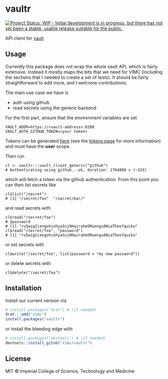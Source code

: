 # vaultr

[![Project Status: WIP - Initial development is in progress, but there has not yet been a stable, usable release suitable for the public.](http://www.repostatus.org/badges/latest/wip.svg)](http://www.repostatus.org/#wip)

API client for [vault](https://www.vaultproject.io/)

## Usage

Currently this package does not wrap the whole vault API, which is fairly extensive.  Instead it mostly maps the bits that we need for VIMC (including the sections that I needed to create a set of tests).  It should be fairly straightforward to add more, and I welcome contributions.

The main use case we have is

* auth using github
* read secrets using the generic backend

For the first part, ensure that the environment variables are set

```
VAULT_ADDR=https://<vault-address>:8200
VAULT_AUTH_GITHUB_TOKEN=<your token>
```

Tokens can be generated [here](https://github.com/settings/tokens/new) (see the [tokens page](https://github.com/settings/tokens/) for more information) and must have the **user** scope.

Then run

```
cl <- vaultr:::vault_client_generic("github")
# Authenticating using github...ok, duration: 2764800 s (~32d)
```

which will fetch a token via the github authentication.  From this point you can then list secrets like

```
cl$list("/secret")
# [1] "/secret/foo"  "/secret/bar/"
```

and read secrets with

```
cl$read("/secret/foo")
# $password
# [1] "ru5wig2iengohcohya5uj0Hairahm5Muengu4NiaThee7quiku"
cl$read("/secret/foo", "password")
# [1] "ru5wig2iengohcohya5uj0Hairahm5Muengu4NiaThee7quiku"
```

or set secrets with

```
cl$write("/secret/foo", list(password = "my new password"))
```

or delete secrets with

```
cl$delete("/secret/foo")
```

## Installation

Install our current version via

```r
# install.packages("drat") # (if needed)
drat:::add("vimc")
install.packages("vaultr")
```

or install the bleeding edge with

```r
# install.packages("devtools") # (if needed)
devtools::install_gitub("vimc/vaultr")
```

## License

MIT © Imperial College of Science, Technology and Medicine
